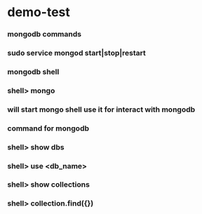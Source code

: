 # demo-test


### mongodb commands
### sudo service mongod start|stop|restart
### mongodb shell 
### shell> mongo
### will start mongo shell use it for interact with mongodb
### command for mongodb
### shell> show dbs 
### shell> use <db_name> 
### shell> show collections 
  
### shell> collection.find({})